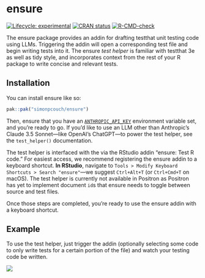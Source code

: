 
<!-- README.md is generated from README.Rmd. Please edit that file -->

# ensure

<!-- badges: start -->

[![Lifecycle:
experimental](https://img.shields.io/badge/lifecycle-experimental-orange.svg)](https://lifecycle.r-lib.org/articles/stages.html#experimental)
[![CRAN
status](https://www.r-pkg.org/badges/version/ensure)](https://CRAN.R-project.org/package=ensure)
[![R-CMD-check](https://github.com/simonpcouch/ensure/actions/workflows/R-CMD-check.yaml/badge.svg)](https://github.com/simonpcouch/ensure/actions/workflows/R-CMD-check.yaml)
<!-- badges: end -->

The ensure package provides an addin for drafting testthat unit
testing code using LLMs. Triggering the addin will open a corresponding
test file and begin writing tests into it. The ensure *test helper*
is familiar with testthat 3e as well as tidy style, and incorporates
context from the rest of your R package to write concise and relevant
tests.

## Installation

You can install ensure like so:

``` r
pak::pak("simonpcouch/ensure")
```

Then, ensure that you have an
[`ANTHROPIC_API_KEY`](https://console.anthropic.com/) environment
variable set, and you’re ready to go. If you’d like to use an LLM other
than Anthropic’s Claude 3.5 Sonnet—like OpenAI’s ChatGPT—to power the
test helper, see the `test_helper()` documentation.

The test helper is interfaced with the via the RStudio addin
“ensure: Test R code.” For easiest access, we recommend registering
the ensure addin to a keyboard shortcut. **In RStudio**, navigate to
`Tools > Modify Keyboard Shortcuts > Search "ensure"`—we suggest
`Ctrl+Alt+T` (or `Ctrl+Cmd+T` on macOS). The test helper is currently
not available in Positron as Positron has yet to implement document
`id`s that ensure needs to toggle between source and test files.

Once those steps are completed, you’re ready to use the ensure addin
with a keyboard shortcut.

## Example

To use the test helper, just trigger the addin (optionally selecting
some code to only write tests for a certain portion of the file) and
watch your testing code be written.

![](https://raw.githubusercontent.com/simonpcouch/ensure/refs/heads/main/inst/figs/ensure.gif)

